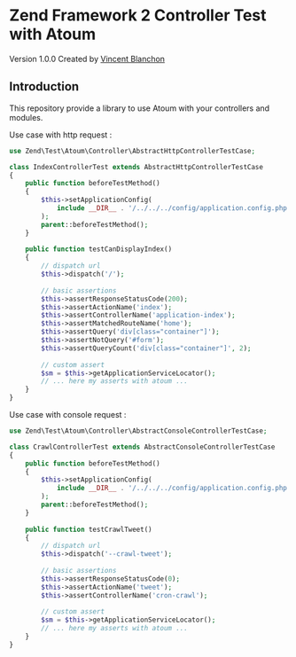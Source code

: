 Zend Framework 2 Controller Test with Atoum
==============

Version 1.0.0 Created by [Vincent Blanchon](http://developpeur-zend-framework.fr/)

Introduction
------------

This repository provide a library to use Atoum with your controllers and modules.

Use case with http request :

```php
use Zend\Test\Atoum\Controller\AbstractHttpControllerTestCase;

class IndexControllerTest extends AbstractHttpControllerTestCase
{    
    public function beforeTestMethod()
    {
        $this->setApplicationConfig(
            include __DIR__ . '/../../../config/application.config.php'
        );
        parent::beforeTestMethod();
    }
    
    public function testCanDisplayIndex()
    {
        // dispatch url
        $this->dispatch('/');
        
        // basic assertions
        $this->assertResponseStatusCode(200);
        $this->assertActionName('index');
        $this->assertControllerName('application-index');
        $this->assertMatchedRouteName('home');
        $this->assertQuery('div[class="container"]');
        $this->assertNotQuery('#form');
        $this->assertQueryCount('div[class="container"]', 2);
        
        // custom assert
        $sm = $this->getApplicationServiceLocator();
        // ... here my asserts with atoum ...
    }
}
```

Use case with console request :

```php
use Zend\Test\Atoum\Controller\AbstractConsoleControllerTestCase;

class CrawlControllerTest extends AbstractConsoleControllerTestCase
{    
    public function beforeTestMethod()
    {
        $this->setApplicationConfig(
            include __DIR__ . '/../../../config/application.config.php'
        );
        parent::beforeTestMethod();
    }
    
    public function testCrawlTweet()
    {
        // dispatch url
        $this->dispatch('--crawl-tweet');
        
        // basic assertions
        $this->assertResponseStatusCode(0);
        $this->assertActionName('tweet');
        $this->assertControllerName('cron-crawl');
        
        // custom assert
        $sm = $this->getApplicationServiceLocator();
        // ... here my asserts with atoum ...
    }
}
```
